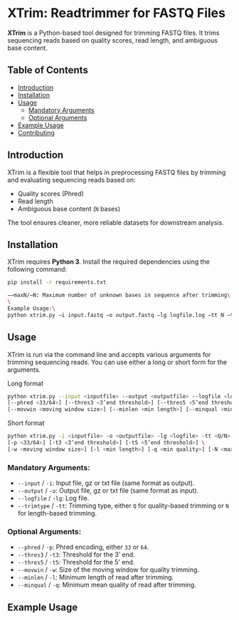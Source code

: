 # XTrim: Readtrimmer for FASTQ Files

**XTrim** is a Python-based tool designed for trimming FASTQ files. It trims sequencing reads based on quality scores, read length, and ambiguous base content.

## Table of Contents
- [Introduction](#introduction)
- [Installation](#installation)
- [Usage](#usage)
  - [Mandatory Arguments](#mandatory-arguments)
  - [Optional Arguments](#optional-arguments)
- [Example Usage](#example-usage)
- [Contributing](#contributing)

## Introduction
XTrim is a flexible tool that helps in preprocessing FASTQ files by trimming and evaluating sequencing reads based on:
- Quality scores (Phred)
- Read length
- Ambiguous base content (`N` bases)

The tool ensures cleaner, more reliable datasets for downstream analysis.

## Installation
XTrim requires **Python 3**. Install the required dependencies using the following command:

```bash
pip install -r requirements.txt

−−maxN/−N: Maximum number of unknown bases in sequence after trimming\
\
Example Usage:\
python xtrim.py −i input.fastq −o output.fastq −lg logfile.log −tt N −t3 6 −t5 8−l 50−q 32−N 7
```
## Usage

XTrim is run via the command line and accepts various arguments for trimming sequencing reads. You can use either a long or short form for the arguments.

Long format
```bash
python xtrim.py --input <inputfile> --output <outputfile> --logfile <logfile> --trimtype <Q/N> \
[--phred <33/64>] [--thres3 <3’end threshold>] [--thres5 <5’end threshold>] \
[--movwin <moving window size>] [--minlen <min length>] [--minqual <min quality>] [--maxN <max N content>]
```

Short format
```bash
python xtrim.py -i <inputfile> -o <outputfile> -lg <logfile> -tt <Q/N> \
[-p <33/64>] [-t3 <3’end threshold>] [-t5 <5’end threshold>] \
[-w <moving window size>] [-l <min length>] [-q <min quality>] [-N <max N content>]
```

### Mandatory Arguments:
- `--input` / `-i`: Input file, gz or txt file (same format as output).
- `--output` / `-o`: Output file, gz or txt file (same format as input).
- `--logfile` / `-lg`: Log file.
- `--trimtype` / `-tt`: Trimming type, either `Q` for quality-based trimming or `N` for length-based trimming.

### Optional Arguments:
- `--phred` / `-p`: Phred encoding, either `33` or `64`.
- `--thres3` / `-t3`: Threshold for the 3’ end.
- `--thres5` / `-t5`: Threshold for the 5’ end.
- `--movwin` / `-w`: Size of the moving window for quality trimming.
- `--minlen` / `-l`: Minimum length of read after trimming.
- `--minqual` / `-q`: Minimum mean quality of read after trimming.


## Example Usage

